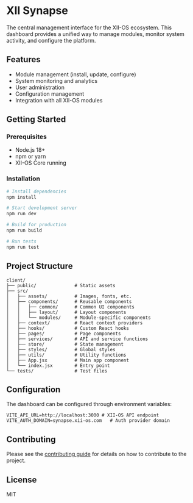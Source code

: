 # XII Synapse

The central management interface for the XII-OS ecosystem. This dashboard provides a unified way to manage modules, monitor system activity, and configure the platform.

## Features

- Module management (install, update, configure)
- System monitoring and analytics
- User administration
- Configuration management
- Integration with all XII-OS modules

## Getting Started

### Prerequisites

- Node.js 18+
- npm or yarn
- XII-OS Core running

### Installation

```bash
# Install dependencies
npm install

# Start development server
npm run dev

# Build for production
npm run build

# Run tests
npm run test
```

## Project Structure

```
client/
├── public/              # Static assets
├── src/
│   ├── assets/          # Images, fonts, etc.
│   ├── components/      # Reusable components
│   │   ├── common/      # Common UI components
│   │   ├── layout/      # Layout components
│   │   └── modules/     # Module-specific components
│   ├── context/         # React context providers
│   ├── hooks/           # Custom React hooks
│   ├── pages/           # Page components
│   ├── services/        # API and service functions
│   ├── store/           # State management
│   ├── styles/          # Global styles
│   ├── utils/           # Utility functions
│   ├── App.jsx          # Main app component
│   └── index.jsx        # Entry point
└── tests/               # Test files
```

## Configuration

The dashboard can be configured through environment variables:

```
VITE_API_URL=http://localhost:3000 # XII-OS API endpoint
VITE_AUTH_DOMAIN=synapse.xii-os.com   # Auth provider domain
```

## Contributing

Please see the [contributing guide](CONTRIBUTING.md) for details on how to contribute to the project.

## License

MIT 